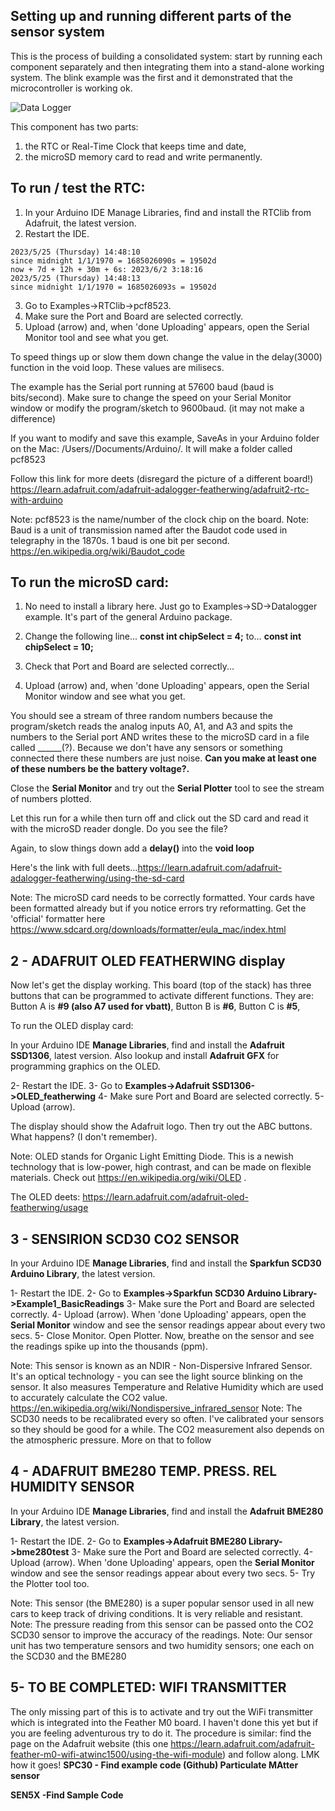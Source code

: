 ## Setting up and running different parts of the sensor system 

This is the process of building a consolidated system: start by running each component separately and then integrating them into a stand-alone working system.
The blink example was the first and it demonstrated that the microcontroller is working ok.

![Data Logger]()

This component has two parts:
   1. the RTC or Real-Time Clock that keeps time and date, 
   2. the microSD memory card to read and write permanently.

## To run / test the RTC: 
 
1. In your Arduino IDE Manage Libraries, find and install the RTClib from Adafruit, the latest version.
2. Restart the IDE.

```
2023/5/25 (Thursday) 14:48:10
since midnight 1/1/1970 = 1685026090s = 19502d
now + 7d + 12h + 30m + 6s: 2023/6/2 3:18:16
2023/5/25 (Thursday) 14:48:13
since midnight 1/1/1970 = 1685026093s = 19502d
```


3. Go to Examples->RTClib->pcf8523.
4. Make sure the Port and Board are selected correctly.
5. Upload (arrow) and, when 'done Uploading' appears, open the Serial Monitor tool and see what you get.

To speed things up or slow them down change the value in the delay(3000) function in the void loop. These values are milisecs. 
 
The example has the Serial port running at 57600 baud (baud is bits/second). Make sure to change the speed on your Serial Monitor window or modify the program/sketch to 9600baud. (it may not make a difference)

If you want to modify and save this example, SaveAs in your Arduino folder on the Mac: /Users/<username>/Documents/Arduino/. It will make a folder called pcf8523
 
Follow this link for more deets (disregard the picture of a different board!) https://learn.adafruit.com/adafruit-adalogger-featherwing/adafruit2-rtc-with-arduino
 
Note: pcf8523 is the name/number of the clock chip on the board. 
Note: Baud is a unit of transmission named after the Baudot code used in telegraphy in the 1870s. 1 baud is one bit per second. https://en.wikipedia.org/wiki/Baudot_code

## To run the microSD card: 
 
1. No need to install a library here. Just go to Examples->SD->Datalogger example. It's part of the general Arduino package.
2. Change the following line...
                            	**const int chipSelect = 4;**
to…
                            	**const int chipSelect = 10;**
  
4. Check that Port and Board are selected correctly...
5. Upload (arrow) and, when 'done Uploading' appears, open the Serial Monitor window and see what you get.
 
You should see a stream of three random numbers because the program/sketch reads the analog inputs A0, A1, and A3 and spits the numbers to the Serial port AND writes these to the microSD card in a file called ______(?). 
Because we don't have any sensors or something connected there these numbers are just noise. **Can you make at least one of these numbers be the battery voltage?.**

Close the **Serial Monitor** and try out the **Serial Plotter** tool to see the stream of numbers plotted. 
 
Let this run for a while then turn off and click out the SD card and read it with the microSD reader dongle. Do you see the file?
 
Again, to slow things down add a **delay()** into the **void loop**
 
Here's the link with full deets…https://learn.adafruit.com/adafruit-adalogger-featherwing/using-the-sd-card
 
Note: The microSD card needs to be correctly formatted. Your cards have been formatted already but if you notice errors try reformatting. Get the 'official' formatter here https://www.sdcard.org/downloads/formatter/eula_mac/index.html

## 2 - ADAFRUIT OLED FEATHERWING display

 
Now let's get the display working. This board (top of the stack) has three buttons that can be programmed to activate different functions. They are: Button A is **#9 (also A7 used for vbatt)**, Button B is **#6**, Button C is **#5**,
 
To run the OLED display card: 
 
In your Arduino IDE **Manage Libraries**, find and install the **Adafruit SSD1306**, latest version. Also lookup and install **Adafruit GFX** for programming graphics on the OLED.
 
2- Restart the IDE.
3- Go to **Examples->Adafruit SSD1306->OLED_featherwing**
4- Make sure Port and Board are selected correctly.
5- Upload (arrow).
 
The display should show the Adafruit logo. Then try out the ABC buttons. What happens? (I don't remember). 
 
Note: OLED stands for Organic Light Emitting Diode. This is a newish technology that is low-power, high contrast, and can be made on flexible materials. Check out https://en.wikipedia.org/wiki/OLED .
 
The OLED deets: https://learn.adafruit.com/adafruit-oled-featherwing/usage
 
## 3 - SENSIRION SCD30 CO2 SENSOR
In your Arduino IDE **Manage Libraries**, find and install the **Sparkfun SCD30 Arduino Library**, the latest version.
 
1- Restart the IDE.
2- Go to **Examples->Sparkfun SCD30 Arduino Library->Example1_BasicReadings**
3- Make sure the Port and Board are selected correctly.
4- Upload (arrow).  When 'done Uploading' appears, open the **Serial Monitor** window and see the sensor readings appear about every two secs.
5- Close Monitor. Open Plotter. Now, breathe on the sensor and see the readings spike up into the thousands (ppm).
 
Note: This sensor is known as an NDIR - Non-Dispersive Infrared Sensor. It's an optical technology - you can see the light source blinking on the sensor. It also measures Temperature and Relative Humidity which are used to accurately calculate the CO2 value. https://en.wikipedia.org/wiki/Nondispersive_infrared_sensor
Note: The SCD30 needs to be recalibrated every so often. I've calibrated your sensors so they should be good for a while. The CO2 measurement also depends on the atmospheric pressure. More on that to follow
 
## 4 - ADAFRUIT BME280 TEMP. PRESS. REL HUMIDITY SENSOR
 
In your Arduino IDE **Manage Libraries**, find and install the **Adafruit BME280 Library**, the latest version.
 
1- Restart the IDE.
2- Go to **Examples->Adafruit BME280 Library->bme280test**
3- Make sure the Port and Board are selected correctly.
4- Upload (arrow).  When 'done Uploading' appears, open the **Serial Monitor** window and see the sensor readings appear about every two secs.
5- Try the Plotter tool too.
 
Note: This sensor (the BME280) is a super popular sensor used in all new cars to keep track of driving conditions. It is very reliable and resistant. 
Note: The pressure reading from this sensor can be passed onto the CO2 SCD30 sensor to improve the accuracy of the readings.
Note: Our sensor unit has two temperature sensors and two humidity sensors; one each on the SCD30 and the BME280
 
## 5- TO BE COMPLETED: WIFI TRANSMITTER
The only missing part of this is to activate and try out the WiFi transmitter which is integrated into the Feather M0 board. I haven't done this yet but if you are feeling adventurous try to do it. The procedure is similar: find the page on the Adafruit website (this one https://learn.adafruit.com/adafruit-feather-m0-wifi-atwinc1500/using-the-wifi-module) and follow along. LMK how it goes!
**SPC30 - Find example code (Github) Particulate MAtter sensor**



**SEN5X -Find Sample Code** 


